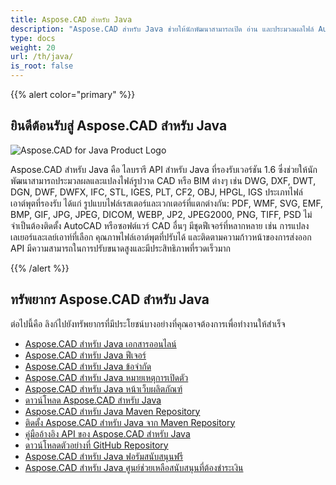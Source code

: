 ```yaml
---
title: Aspose.CAD สำหรับ Java
description: "Aspose.CAD สำหรับ Java ช่วยให้นักพัฒนาสามารถเปิด อ่าน และประมวลผลไฟล์ AutoCAD DWG, DXF, DWT และรูปแบบไฟล์ CAD และ BIM อื่นๆ เช่น: DGN, DWF, DWFX, IFC, STL, IGES, PLT, CF2, OBJ, HPGL, IGS."
type: docs
weight: 20
url: /th/java/
is_root: false
---
```


{{% alert color="primary" %}}

## **ยินดีต้อนรับสู่ Aspose.CAD สำหรับ Java**

![Aspose.CAD for Java Product Logo](/cad/_assets/home_2.png)

Aspose.CAD สำหรับ Java คือ ไลบรารี API สำหรับ Java ที่รองรับเวอร์ชัน 1.6 ซึ่งช่วยให้นักพัฒนาสามารถประมวลผลและแปลงไฟล์รูปวาด CAD หรือ BIM ต่างๆ เช่น DWG, DXF, DWT, DGN, DWF, DWFX, IFC, STL, IGES, PLT, CF2, OBJ, HPGL, IGS ประเภทไฟล์เอาต์พุตที่รองรับ ได้แก่ รูปแบบไฟล์เรสเตอร์และเวกเตอร์ที่แตกต่างกัน: PDF, WMF, SVG, EMF, BMP, GIF, JPG, JPEG, DICOM, WEBP, JP2, JPEG2000, PNG, TIFF, PSD ไม่จำเป็นต้องติดตั้ง AutoCAD หรือซอฟต์แวร์ CAD อื่นๆ
มีชุดฟีเจอร์ที่หลากหลาย เช่น การแปลงเลเยอร์และเลย์เอาท์ที่เลือก คุณภาพไฟล์เอาต์พุตที่ปรับได้ และติดตามความก้าวหน้าของการส่งออก API มีความสามารถในการปรับขนาดสูงและมีประสิทธิภาพที่รวดเร็วมาก

{{% /alert %}}

## **ทรัพยากร Aspose.CAD สำหรับ Java**

ต่อไปนี้คือ ลิงก์ไปยังทรัพยากรที่มีประโยชน์บางอย่างที่คุณอาจต้องการเพื่อทำงานให้สำเร็จ

- [Aspose.CAD สำหรับ Java เอกสารออนไลน์](/th/cad/java/)
- [Aspose.CAD สำหรับ Java ฟีเจอร์](/th/cad/java/product-overview/#advanced-api-features)
- [Aspose.CAD สำหรับ Java ข้อจำกัด](/th/cad/java/product-overview/#not-yet-supported)
- [Aspose.CAD สำหรับ Java หมายเหตุการเปิดตัว](https://releases.aspose.com/cad/java/release-notes/)
- [Aspose.CAD สำหรับ Java หน้าเว็บผลิตภัณฑ์](https://products.aspose.com/cad/java/)
- [ดาวน์โหลด Aspose.CAD สำหรับ Java](https://releases.aspose.com/cad/java/)
- [Aspose.CAD สำหรับ Java Maven Repository](https://releases.aspose.com/java/repo/com/aspose/aspose-cad/)
- [ติดตั้ง Aspose.CAD สำหรับ Java จาก Maven Repository](/th/cad/java/installation/)
- [คู่มืออ้างอิง API ของ Aspose.CAD สำหรับ Java](https://reference.aspose.com/cad/java)
- [ดาวน์โหลดตัวอย่างที่ GitHub Repository](https://github.com/aspose-cad/Aspose.CAD-for-Java)
- [Aspose.CAD สำหรับ Java ฟอรัมสนับสนุนฟรี](https://forum.aspose.com/c/cad/19)
- [Aspose.CAD สำหรับ Java ศูนย์ช่วยเหลือสนับสนุนที่ต้องชำระเงิน](https://helpdesk.aspose.com/)
